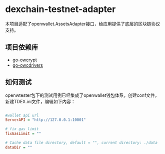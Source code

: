# dexchain-testnet-adapter

本项目适配了openwallet.AssetsAdapter接口，给应用提供了底层的区块链协议支持。

## 项目依赖库

- [go-owcrypt](https://github.com/blocktree/go-owcrypt.git)
- [go-owcdrivers](https://github.com/blocktree/.git)

## 如何测试

openwtester包下的测试用例已经集成了openwallet钱包体系，创建conf文件，新建TDEX.ini文件，编辑如下内容：

```ini

#wallet api url
ServerAPI = "http://127.0.0.1:10001"

# fix gas limit
fixGasLimit = ""

# Cache data file directory, default = "", current directory: ./data
dataDir = ""

```
